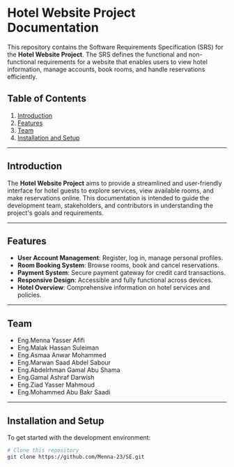 # Hotel Website Project Documentation

This repository contains the Software Requirements Specification (SRS) for the **Hotel Website Project**. The SRS defines the functional and non-functional requirements for a website that enables users to view hotel information, manage accounts, book rooms, and handle reservations efficiently.

## Table of Contents

1. [Introduction](#introduction)
2. [Features](#features)
3. [Team](#team)
4. [Installation and Setup](#installation-and-setup)


---

## Introduction

The **Hotel Website Project** aims to provide a streamlined and user-friendly interface for hotel guests to explore services, view available rooms, and make reservations online. This documentation is intended to guide the development team, stakeholders, and contributors in understanding the project's goals and requirements.

---

## Features

- **User Account Management**: Register, log in, manage personal profiles.
- **Room Booking System**: Browse rooms, book and cancel reservations.
- **Payment System**: Secure payment gateway for credit card transactions.
- **Responsive Design**: Accessible and fully functional across devices.
- **Hotel Overview**: Comprehensive information on hotel services and policies.

---

## Team

- Eng.Menna Yasser Afifi
- Eng.Malak Hassan Suleiman
- Eng.Asmaa Anwar Mohammed
- Eng.Marwan Saad Abdel Sabour
- Eng.Abdelrhman Gamal Abu Shama
- Eng.Gamal Ashraf Darwish
- Eng.Ziad Yasser Mahmoud
- Eng.Mohammed Abu Bakr Saadi
  
---

## Installation and Setup

To get started with the development environment:

```bash
# Clone this repository
git clone https://github.com/Menna-23/SE.git

